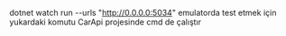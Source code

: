 dotnet watch run --urls "http://0.0.0.0:5034"
emulatorda test etmek için yukardaki komutu CarApi projesinde cmd de çalıştır 
